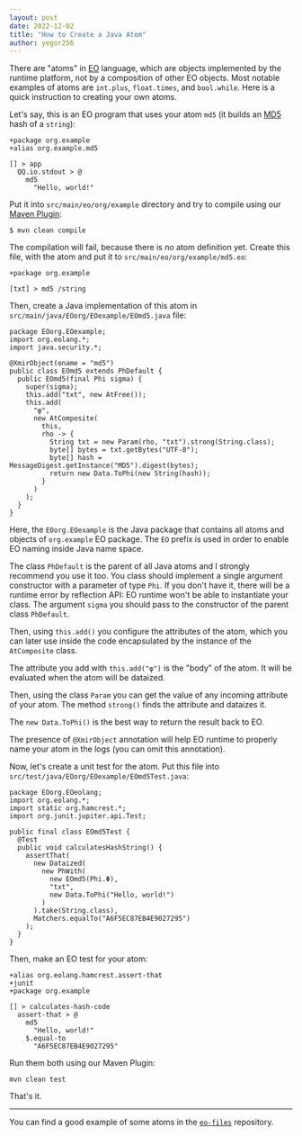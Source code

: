 ```yaml
---
layout: post
date: 2022-12-02
title: "How to Create a Java Atom"
author: yegor256
---
```


There are "atoms" in [EO](https://www.eolang.org) language, which are objects implemented by
the runtime platform, not by a composition of other EO objects. Most
notable examples of atoms are `int.plus`, `float.times`, and
`bool.while`. Here is a quick instruction to creating your own
atoms.

<!--more-->

Let's say, this is an EO program that uses your atom `md5` (it
builds an [MD5](https://en.wikipedia.org/wiki/MD5) hash of a `string`):

```
+package org.example
+alias org.example.md5

[] > app
  QQ.io.stdout > @
    md5
      "Hello, world!"
```

Put it into `src/main/eo/org/example` directory and try to compile
using our [Maven Plugin](https://github.com/objectionary/eo/tree/master/eo-maven-plugin):

```
$ mvn clean compile
```

The compilation will fail, because there is no atom definition yet.
Create this file, with the atom and put it to `src/main/eo/org/example/md5.eo`:

```
+package org.example

[txt] > md5 /string
```

Then, create a Java implementation of this atom in
`src/main/java/EOorg/EOexample/EOmd5.java` file:

```
package EOorg.EOexample;
import org.eolang.*;
import java.security.*;

@XmirObject(oname = "md5")
public class EOmd5 extends PhDefault {
  public EOmd5(final Phi sigma) {
    super(sigma);
    this.add("txt", new AtFree());
    this.add(
      "φ",
      new AtComposite(
        this,
        rho -> {
          String txt = new Param(rho, "txt").strong(String.class);
          byte[] bytes = txt.getBytes("UTF-8");
          byte[] hash = MessageDigest.getInstance("MD5").digest(bytes);
          return new Data.ToPhi(new String(hash));
        }
      )
    );
  }
}
```

Here, the `EOorg.EOexample` is the Java package that contains
all atoms and objects of `org.example` EO package. The `EO` prefix
is used in order to enable EO naming inside Java name space.

The class `PhDefault` is the parent of all Java atoms and I strongly
recommend you use it too. You class should implement a single argument
constructor with a parameter of type `Phi`. If you don't have it,
there will be a runtime error by reflection API: EO runtime won't
be able to instantiate your class. The argument `sigma` you should pass
to the constructor of the parent class `PhDefault`.

Then, using `this.add()` you configure the attributes of the atom,
which you can later use inside the code encapsulated by the instance of the `AtComposite`
class.

The attribute you add with `this.add("φ")` is the "body" of the atom.
It will be evaluated when the atom will be dataized.

Then, using the class `Param` you can get the value of any incoming attribute
of your atom. The method `strong()` finds the attribute and dataizes it.

The `new Data.ToPhi()` is the best way to return the result back to EO.

The presence of `@XmirObject` annotation will help EO runtime to properly
name your atom in the logs (you can omit this annotation).

Now, let's create a unit test for the atom. Put this file
into `src/test/java/EOorg/EOexample/EOmd5Test.java`:

```
package EOorg.EOeolang;
import org.eolang.*;
import static org.hamcrest.*;
import org.junit.jupiter.api.Test;

public final class EOmd5Test {
  @Test
  public void calculatesHashString() {
    assertThat(
      new Dataized(
        new PhWith(
          new EOmd5(Phi.Φ),
          "txt",
          new Data.ToPhi("Hello, world!")
        )
      ).take(String.class),
      Matchers.equalTo("A6F5EC87EB4E9027295")
    );
  }
}
```

Then, make an EO test for your atom:

```
+alias org.eolang.hamcrest.assert-that
+junit
+package org.example

[] > calculates-hash-code
  assert-that > @
    md5
      "Hello, world!"
    $.equal-to
      "A6F5EC87EB4E9027295"
```

Run them both using our Maven Plugin:

```
mvn clean test
```

That's it.

<hr/>

You can find a good example of some atoms in the
[`eo-files`](https://github.com/objectionary/eo-files) repository.
